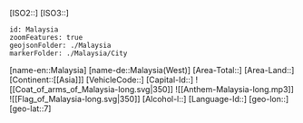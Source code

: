 ﻿---
location: [7,]
type: Country
tags:
- geo/Country

SpocWebEntityId: 17825
isDeleted: false
confidential: public

---
[ISO2::]
[ISO3::]
```leaflet
id: Malaysia
zoomFeatures: true
geojsonFolder: ./Malaysia
markerFolder: ./Malaysia/City
```

[name-en::Malaysia]
[name-de::Malaysia(West)]
[Area-Total::]
[Area-Land::]
[Continent::[[Asia]]]
[VehicleCode::]
[Capital-Id::]
![[Coat_of_arms_of_Malaysia-long.svg|350]]
![[Anthem-Malaysia-long.mp3]]
![[Flag_of_Malaysia-long.svg|350]]
[Alcohol-l::]
[Language-Id::]
[geo-lon::]
[geo-lat::7]

